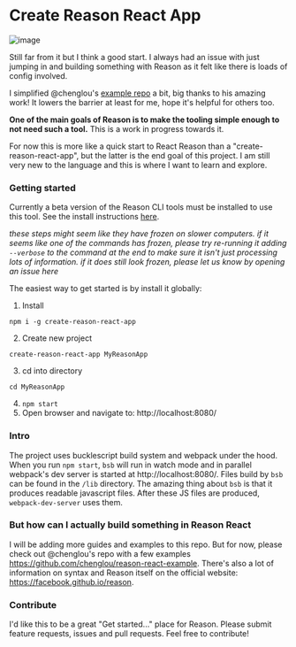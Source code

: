 Create Reason React App
===

![image](https://cloud.githubusercontent.com/assets/3802023/26065669/945afdb4-398c-11e7-827c-d5ecbb76d0af.png)

Still far from it but I think a good start. I always had an issue with just jumping in and building something with Reason as it felt like there is loads of config involved.

I simplified @chenglou's [example repo](https://github.com/chenglou/reason-react-example) a bit, big thanks to his amazing work!
It lowers the barrier at least for me, hope it's helpful for others too.

**One of the main goals of Reason is to make the tooling simple enough to not need such a tool.** 
This is a work in progress towards it.

For now this is more like a quick start to React Reason than a "create-reason-react-app", but the latter is the end goal of this project.
I am still very new to the language and this is where I want to learn and explore.

### Getting started

Currently a beta version of the Reason CLI tools must be installed to use this tool. See the install instructions [here](https://github.com/reasonml/reason-cli#1-install-reason-cli-globally).

_these steps might seem like they have frozen on slower computers. if it seems like one of the commands has frozen, please try re-running it adding `--verbose` to the command at the end to make sure it isn't just processing lots of information. if it does still look frozen, please let us know by opening an issue here_

The easiest way to get started is by install it globally:


1. Install
```
npm i -g create-reason-react-app
```

2. Create new project   
```
create-reason-react-app MyReasonApp
```

3. cd into directory   
```
cd MyReasonApp
```

4. `npm start`
5. Open browser and navigate to: http://localhost:8080/

### Intro

The project uses bucklescript build system and webpack under the hood. When you run `npm start`, `bsb` will run in watch mode and in parallel webpack's dev server is started at http://localhost:8080/. Files build by `bsb` can be found in the `/lib` directory. The amazing thing about `bsb` is that it produces readable javascript files.
After these JS files are produced, `webpack-dev-server` uses them.

### But how can I actually build something in Reason React

I will be adding more guides and examples to this repo. But for now, please check out
@chenglou's repo with a few examples https://github.com/chenglou/reason-react-example.
There's also a lot of information on syntax and Reason itself on the official website: https://facebook.github.io/reason.

### Contribute

I'd like this to be a great "Get started..." place for Reason. Please submit feature requests, issues and pull requests. Feel free to contribute!

